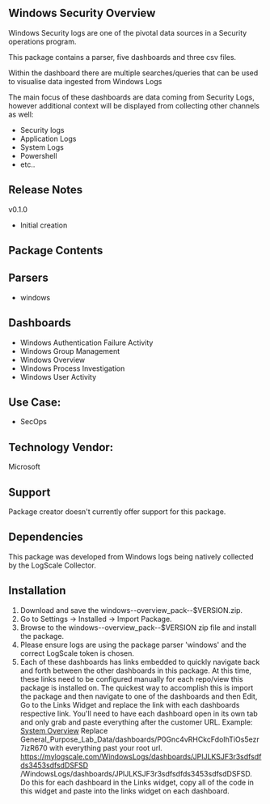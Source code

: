 ## Windows Security Overview
Windows Security logs are one of the pivotal data sources in a Security operations program.

This package contains a parser, five dashboards and three csv files.

Within the dashboard there are multiple searches/queries that can be used to visualise data ingested from Windows Logs

The main focus of these dashboards are data coming from Security Logs, however additional context will be displayed from collecting other channels as well:
- Security logs
- Application Logs
- System Logs
- Powershell
- etc..


## Release Notes

v0.1.0 
- Initial creation


## Package Contents
## Parsers
- windows

## Dashboards
- Windows Authentication Failure Activity
- Windows Group Management
- Windows Overview
- Windows Process Investigation
- Windows User Activity

## Use Case:
- SecOps

## Technology Vendor:
Microsoft

## Support
Package creator doesn't currently offer support for this package.

## Dependencies
This package was developed from Windows logs being natively collected by the LogScale Collector.

## Installation
1. Download and save the windows--overview_pack--$VERSION.zip.
2. Go to Settings → Installed → Import Package.
3. Browse to the windows--overview_pack--$VERSION zip file and install the package.
4. Please ensure logs are using the package parser 'windows' and the correct LogScale token is chosen.
5. Each of these dashboards has links embedded to quickly navigate back and forth between the other dashboards in this package. At this time, these links need to be configured manually for each repo/view this package is installed on. The quickest way to accomplish this is import the package and then navigate to one of the dashboards and then Edit, Go to the Links Widget and replace the link with each dashboards respective link. You'll need to have each dashboard open in its own tab and only grab and paste everything after the customer URL.  Example:  [System Overview](/General_Purpose_Lab_Data/dashboards/P0Gnc4vRHCkcFdoIhTiOs5ezr7izR670) Replace General_Purpose_Lab_Data/dashboards/P0Gnc4vRHCkcFdoIhTiOs5ezr7izR670 with everything past your root url. https://mylogscale.com/WindowsLogs/dashboards/JPIJLKSJF3r3sdfsdfds3453sdfsdDSFSD   /WindowsLogs/dashboards/JPIJLKSJF3r3sdfsdfds3453sdfsdDSFSD. Do this for each dashboard in the Links widget, copy all of the code in this widget and paste into the links widget on each dashboard. 


     
